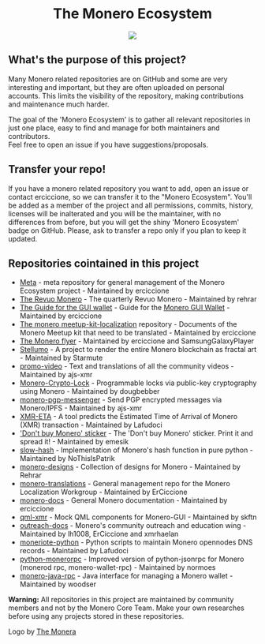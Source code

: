 <h1 align="center">The Monero Ecosystem</h1>
<p align="center"> 
<img src="https://www.themonera.art/wp-content/uploads/2017/09/simple-heart-sticker-monero-white-256.png">
</p>

## What's the purpose of this project?
Many Monero related repositories are on GitHub and some are very interesting and important, but they are often uploaded on personal accounts. This limits the visibility of the repository, making contributions and maintenance much harder.
&nbsp;

The goal of the 'Monero Ecosystem' is to gather all relevant repositories in just one place, easy to find and manage for both maintainers and contributors.    
Feel free to open an issue if you have suggestions/proposals.


## Transfer your repo!
If you have a monero related repository you want to add, open an issue or contact erciccione, so we can transfer it to the "Monero Ecosystem". You'll be added as a member of the project and all permissions, commits, history, licenses will be inalterated and you will be the maintainer, with no differences from before, but you will get the shiny 'Monero Ecosystem' badge on GitHub. Please, ask to transfer a repo only if you plan to keep it updated.

## Repositories cointained in this project

+ [Meta](https://github.com/monero-ecosystem/meta) - meta repository for general management of the Monero Ecosystem project - Maintained by erciccione
+ [The Revuo Monero](https://github.com/monero-ecosystem/Revuo-Monero) - The quarterly Revuo Monero - Maintained by rehrar
+ [The Guide for the GUI wallet](https://github.com/monero-ecosystem/monero-GUI-guide) - Guide for the [Monero GUI Wallet](https://github.com/monero-project/monero-gui) - Maintained by erciccione
+ [The monero meetup-kit-localization](https://github.com/monero-ecosystem/monero-meetup-kit-localization) repository - Documents of the Monero Meetup kit that need to be translated - Maintained by erciccione
+ [The Monero flyer](https://github.com/monero-ecosystem/Monero-flyer) - Maintained by erciccione and SamsungGalaxyPlayer
+ [Stellumo](https://github.com/monero-ecosystem/Stellumo) -  A project to render the entire Monero blockchain as fractal art - Maintained by Starmute
+ [promo-video](https://github.com/monero-ecosystem/promo-video) - Text and translations of all the community videos - Maintained by ajs-xmr
+ [Monero-Crypto-Lock](https://github.com/monero-ecosystem/Monero-Crypto-Lock) - Programmable locks via public-key cryptography using Monero - Maintained by dougbebber
+ [monero-pgp-messenger](https://github.com/monero-ecosystem/monero-pgp-messenger) - Send PGP encrypted messages via Monero/IPFS - Maintained by ajs-xmr
+ [XMR-ETA](https://github.com/monero-ecosystem/XMR-ETA) -  A tool predicts the Estimated Time of Arrival of Monero (XMR) transaction - Maintained by Lafudoci
+ ['Don't buy Monero' sticker](https://github.com/monero-ecosystem/dont-buy-monero-sticker) - The 'Don't buy Monero' sticker. Print it and spread it! - Maintained by emesik
+ [slow-hash](https://github.com/monero-ecosystem/slow-hash) - Implementation of Monero's hash function in pure python - Maintained by NoThisIsPatrik
+ [monero-designs](https://github.com/monero-ecosystem/monero-designs) - Collection of designs for Monero - Maintained by Rehrar
+ [monero-translations](https://github.com/monero-ecosystem/monero-translations) - General management repo for the Monero Localization Workgroup - Maintained by ErCiccione
+ [monero-docs](https://github.com/monero-ecosystem/monero-docs) - General Monero documentation - Maintained by erciccione
+ [qml-xmr](https://github.com/monero-ecosystem/qml-xmr) -  Mock QML components for Monero-GUI - Maintained by skftn
+ [outreach-docs](https://github.com/monero-ecosystem/outreach-docs) - Monero's community outreach and education wing - Maintained by lh1008, ErCiccione and xmrhaelan
+ [moneriote-python](https://github.com/monero-ecosystem/moneriote-python) - Python scripts to maintain Monero opennodes DNS records - Maintained by Lafudoci
+ [python-monerorpc](https://github.com/monero-ecosystem/python-monerorpc) - Improved version of python-jsonrpc for Monero (monerod rpc, monero-wallet-rpc) - Maintained by normoes
+ [monero-java-rpc](https://github.com/monero-ecosystem/monero-java-rpc) - Java interface for managing a Monero wallet - Maintained by woodser
&nbsp;

**Warning:** All repositories in this project are maintained by community members and not by the Monero Core Team. Make your own researches before using any projects stored in these repositories.
&nbsp;

Logo by [The Monera](https://www.themonera.art/)
